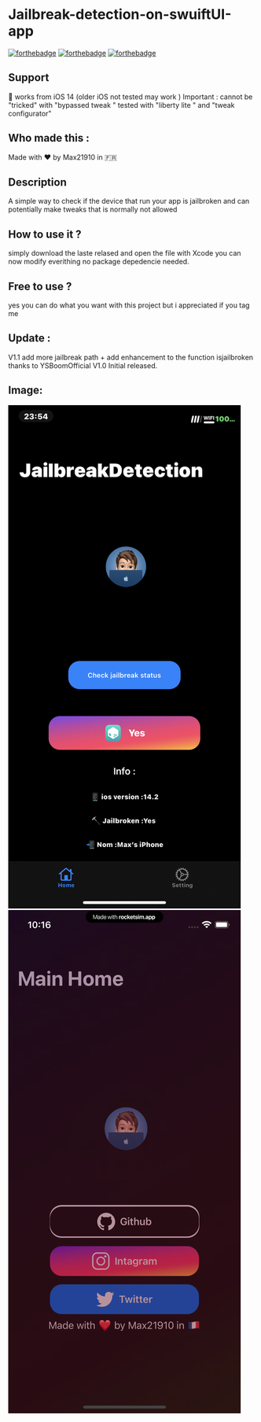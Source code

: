 # Jailbreak-detection-on-swuiftUI-app

[![forthebadge](https://forthebadge.com/images/badges/built-with-love.svg)](https://forthebadge.com)
[![forthebadge](https://forthebadge.com/images/badges/made-with-swift.svg)](https://forthebadge.com)
[![forthebadge](https://forthebadge.com/images/badges/built-by-developers.svg)](https://forthebadge.com)
## Support 
📱 works from iOS 14 (older iOS not tested may work ) 
Important : cannot be "tricked" with "bypassed tweak " tested with "liberty lite " and "tweak configurator"
## Who made this :
Made with ❤️ by Max21910 in 🇫🇷
## Description
A simple way to check if the device that run your app is jailbroken and can potentially make tweaks that is normally not allowed 
## How to use it ?
simply download the laste relased and open the file with Xcode you can now modify everithing 
no package depedencie needed.

## Free to use ?
yes you can do what you want with this project but i  appreciated if you tag me
## Update : 
V1.1 add more jailbreak path + add enhancement to the function isjailbroken thanks to YSBoomOfficial
V1.0 Initial released. 
## Image:
![This is an image](/assets/1.PNG)
![This is an image](/assets/2.png)
